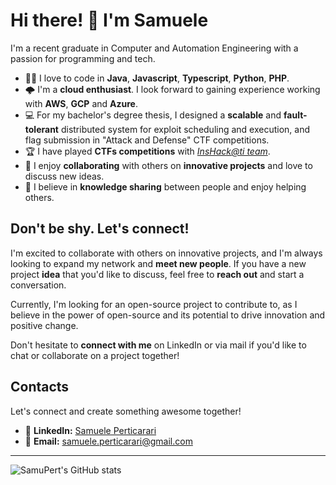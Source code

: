 # Hi there! 👋 I'm Samuele

I'm a recent graduate in Computer and Automation Engineering with a passion for programming and tech.

- 👨‍💻 I love to code in **Java**, **Javascript**, **Typescript**, **Python**, **PHP**.
- 🌩️ I'm a **cloud enthusiast**. I look forward to gaining experience working with **AWS**, **GCP** and **Azure**.
- 💻 For my bachelor's degree thesis, I designed a **scalable** and **fault-tolerant** distributed system for exploit scheduling and execution, and flag submission in "Attack and Defense" CTF competitions.
- 🏆 I have played **CTFs competitions** with *[InsHack@ti team](https://ctftime.org/team/83605)*.
- 👥 I enjoy **collaborating** with others on **innovative projects** and love to discuss new ideas.
- 🤝 I believe in **knowledge sharing** between people and enjoy helping others.


## Don't be shy. Let's connect!

I'm excited to collaborate with others on innovative projects, and I'm always looking to expand my network and **meet new people**.
If you have a new project **idea** that you'd like to discuss, feel free to **reach out** and start a conversation.

Currently, I'm looking for an open-source project to contribute to, as I believe in the power of open-source and its potential to drive innovation and positive change.

Don't hesitate to **connect with me** on LinkedIn or via mail if you'd like to chat or collaborate on a project together!


## Contacts

Let's connect and create something awesome together!

- 📱 **LinkedIn:** [Samuele Perticarari](https://www.linkedin.com/in/samuele-perticarari/)
- 📧 **Email:** [samuele.perticarari@gmail.com](mailto:samuele.perticarari@gmail.com)

---

![SamuPert's GitHub stats](https://github-readme-stats.vercel.app/api?username=SamuPert&show_icons=true)
